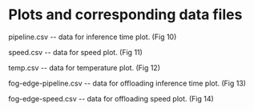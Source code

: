 # Plots and corresponding data files

pipeline.csv -- data for inference time plot. (Fig 10)

speed.csv -- data for speed plot. (Fig 11)

temp.csv -- data for temperature plot. (Fig 12)

fog-edge-pipeline.csv -- data for offloading inference time plot. (Fig 13)

fog-edge-speed.csv -- data for offloading speed plot. (Fig 14)
